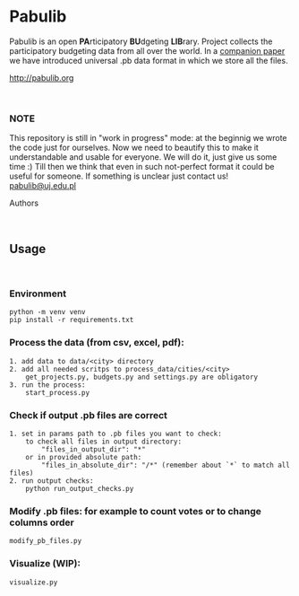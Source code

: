 # Pabulib

Pabulib is an open <b>PA</b>rticipatory <b>BU</b>dgeting <b>LIB</b>rary. Project collects the participatory budgeting data from all over the world. In a [companion paper](http://pabulib.org/format) we have introduced universal .pb data format in which we store all the files.

http://pabulib.org

<br>

### <b>NOTE</b>
This repository is still in "work in progress" mode: at the beginnig we wrote the code just for ourselves. Now we need to beautify this to make it understandable and usable for everyone. We will do it, just give us some time :) Till then we think that even in such not-perfect format it could be useful for someone. If something is unclear just contact us! <pabulib@uj.edu.pl>

Authors

<br>


## Usage
<br>

### Environment
```
python -m venv venv
pip install -r requirements.txt
```

### Process the data (from csv, excel, pdf):
```
1. add data to data/<city> directory
2. add all needed scritps to process_data/cities/<city>
    get_projects.py, budgets.py and settings.py are obligatory
3. run the process:
    start_process.py
```

### Check if output .pb files are correct
```
1. set in params path to .pb files you want to check:
    to check all files in output directory:
        "files_in_output_dir": "*"
    or in provided absolute path:
        "files_in_absolute_dir": "/*" (remember about `*` to match all files)
2. run output checks:
    python run_output_checks.py
```

### Modify .pb files: for example to count votes or to change columns order
```
modify_pb_files.py
```

### Visualize (WIP):
```
visualize.py
```